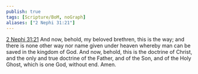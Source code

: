 ```yaml
---
publish: true
tags: [Scripture/BoM, noGraph]
aliases: ["2 Nephi 31:21"]
---
```

[2 Nephi 31:21](https://churchofjesuschrist.org/study/scriptures/bofm/2-ne/31?lang=eng&id=p21#p21) And now, behold, my beloved brethren, this is the way; and there is none other way nor name given under heaven whereby man can be saved in the kingdom of God. And now, behold, this is the doctrine of Christ, and the only and true doctrine of the Father, and of the Son, and of the Holy Ghost, which is one God, without end. Amen.




